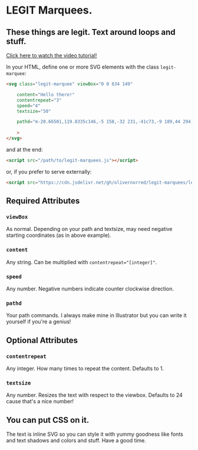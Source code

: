 # LEGIT Marquees.
## These things are legit. Text around loops and stuff.

[Click here to watch the video tutorial!](https://youtu.be/6sHC1FIoZMo)

In your HTML, define one or more SVG elements with the class `legit-marquee`:

```html
<svg class="legit-marquee" viewBox="0 0 634 149"

	content="Hello there!"
	contentrepeat="3"
	speed="4"
	textsize="50"

	pathd="m-20.66501,119.8335c146,-5 158,-32 231,-41c73,-9 189,44 294,45c105,1 142,-50 207.66501,-58.8335"
	
	>
</svg>
```

and at the end: 
```html
<script src="/path/to/legit-marquees.js"></script>
```

or, if you prefer to serve externally:

```html
<script src="https://cdn.jsdelivr.net/gh/olivernorred/legit-marquees/legit-marquees.js"></script>
```

## Required Attributes

### `viewBox`

As normal. Depending on your path and textsize, may need negative starting coordinates (as in above example).

### `content`

Any string. Can be multiplied with `contentrepeat="[integer]"`.

### `speed`

Any number. Negative numbers indicate counter clockwise direction.

### `pathd`

Your path commands. I always make mine in Illustrator but you can write it yourself if you're a genius!


## Optional Attributes

### `contentrepeat`

Any integer. How many times to repeat the content. Defaults to 1.

### `textsize`

Any number. Resizes the text with respect to the viewbox. Defaults to 24 cause that's a nice number!


## You can put CSS on it.

The text is inline SVG so you can style it with yummy goodness like fonts and text shadows and colors and stuff. Have a good time.